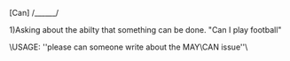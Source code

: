 [Can] /______/

1)Asking about the abilty that something can be done. "Can I play football"

\\USAGE: ''please can someone write about the MAY\CAN issue''\\